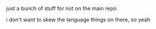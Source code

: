 just a bunch of stuff for not on the main repo

i don't want to skew the language things on there, so yeah
